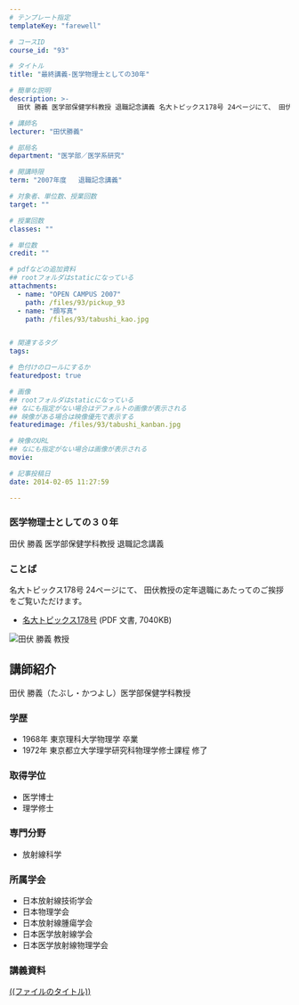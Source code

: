 ```yaml
---
# テンプレート指定
templateKey: "farewell"

# コースID
course_id: "93"

# タイトル
title: "最終講義-医学物理士としての30年"

# 簡単な説明
description: >-
  田伏 勝義 医学部保健学科教授 退職記念講義 名大トピックス178号 24ページにて、 田伏教授の定年退職にあたってのご挨拶をご覧いただけます。   * [名大トピックス178号](h...

# 講師名
lecturer: "田伏勝義"

# 部局名
department: "医学部／医学系研究"

# 開講時限
term: "2007年度	退職記念講義"

# 対象者、単位数、授業回数
target: ""

# 授業回数
classes: ""

# 単位数
credit: ""

# pdfなどの追加資料
## rootフォルダはstaticになっている
attachments: 
  - name: "OPEN CAMPUS 2007" 
    path: /files/93/pickup_93
  - name: "顔写真" 
    path: /files/93/tabushi_kao.jpg


# 関連するタグ
tags:

# 色付けのロールにするか
featuredpost: true

# 画像
## rootフォルダはstaticになっている
## なにも指定がない場合はデフォルトの画像が表示される
## 映像がある場合は映像優先で表示する
featuredimage: /files/93/tabushi_kanban.jpg

# 映像のURL
## なにも指定がない場合は画像が表示される
movie: 

# 記事投稿日
date: 2014-02-05 11:27:59

---
```

### 医学物理士としての３０年 

田伏 勝義 医学部保健学科教授 退職記念講義 

### ことば

名大トピックス178号 24ページにて、 田伏教授の定年退職にあたってのご挨拶をご覧いただけます。 

  * [名大トピックス178号](http://www.nagoya-u.ac.jp/about-nu/public-relations/publication/upload_images/no178.pdf) (PDF 文書, 7040KB)

![田伏 勝義 教授](/files/93/tabushi_kao.jpg) 
## 講師紹介

田伏 勝義（たぶし・かつよし）医学部保健学科教授 

### 学歴

  * 1968年 東京理科大学物理学 卒業
  * 1972年 東京都立大学理学研究科物理学修士課程 修了

### 取得学位

  * 医学博士
  * 理学修士

### 専門分野

  * 放射線科学

### 所属学会

  * 日本放射線技術学会
  * 日本物理学会
  * 日本放射線腫瘍学会
  * 日本医学放射線学会
  * 日本医学放射線物理学会
### 講義資料


[((ファイルのタイトル))](/files/93/((ファイル名))) 
